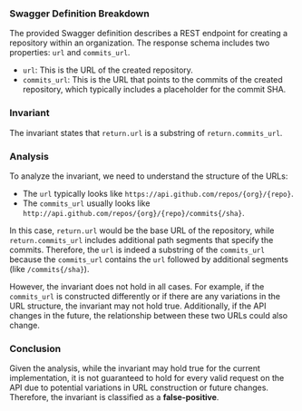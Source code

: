 ### Swagger Definition Breakdown
The provided Swagger definition describes a REST endpoint for creating a repository within an organization. The response schema includes two properties: `url` and `commits_url`. 

- `url`: This is the URL of the created repository.
- `commits_url`: This is the URL that points to the commits of the created repository, which typically includes a placeholder for the commit SHA.

### Invariant
The invariant states that `return.url` is a substring of `return.commits_url`. 

### Analysis
To analyze the invariant, we need to understand the structure of the URLs:
- The `url` typically looks like `https://api.github.com/repos/{org}/{repo}`.
- The `commits_url` usually looks like `http://api.github.com/repos/{org}/{repo}/commits{/sha}`.

In this case, `return.url` would be the base URL of the repository, while `return.commits_url` includes additional path segments that specify the commits. Therefore, the `url` is indeed a substring of the `commits_url` because the `commits_url` contains the `url` followed by additional segments (like `/commits{/sha}`). 

However, the invariant does not hold in all cases. For example, if the `commits_url` is constructed differently or if there are any variations in the URL structure, the invariant may not hold true. Additionally, if the API changes in the future, the relationship between these two URLs could also change.

### Conclusion
Given the analysis, while the invariant may hold true for the current implementation, it is not guaranteed to hold for every valid request on the API due to potential variations in URL construction or future changes. Therefore, the invariant is classified as a **false-positive**.
